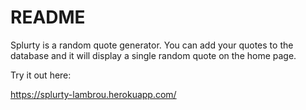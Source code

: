 # README

Splurty is a random quote generator. You can add your quotes to the database and it will display a single random quote on the home page.

Try it out here:

https://splurty-lambrou.herokuapp.com/
